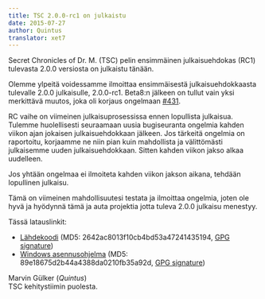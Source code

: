 ```yaml
---
title: TSC 2.0.0-rc1 on julkaistu
date: 2015-07-27
author: Quintus
translator: xet7
---
```


Secret Chronicles of Dr. M. (TSC) pelin ensimmäinen julkaisuehdokas (RC1)
tulevasta 2.0.0 versiosta on julkaistu tänään.

Olemme ylpeitä voidessamme ilmoittaa ensimmäisestä julkaisuehdokkaasta
tulevalle 2.0.0 julkaisulle, 2.0.0-rc1. Beta8:n jälkeen on tullut vain
yksi merkittävä muutos, joka oli korjaus ongelmaan [#431][1].

RC vaihe on viimeinen julkaisuprosessissa ennen lopullista
julkaisua. Tulemme huolellisesti seuraamaan uusia bugiseuranta ongelmia
kahden viikon ajan jokaisen julkaisuehdokkaan jälkeen. Jos tärkeitä ongelmia
on raportoitu, korjaamme ne niin pian kuin mahdollista ja välittömästi
julkaisemme uuden julkaisuehdokkaan. Sitten kahden viikon jakso alkaa uudelleen.

Jos yhtään ongelmaa ei ilmoiteta kahden viikon jakson aikana, tehdään
lopullinen julkaisu.

Tämä on viimeinen mahdollisuutesi testata ja ilmoittaa ongelmia, joten
ole hyvä ja hyödynnä tämä ja auta projektia jotta tuleva 2.0.0
julkaisu menestyy.

Tässä latauslinkit:

* [Lähdekoodi][2] (MD5: 2642ac8013f10cb4bd53a47241435194, [GPG
  signature][3])
* [Windows asennusohjelma][4] (MD5: 89e18675d2b44a4388da0210fb35a92d, [GPG
  signature][5])

Marvin Gülker (_Quintus_)<br/>
TSC kehitystiimin puolesta.

[1]: https://github.com/Secretchronicles/TSC/issues/431
[2]: ftp://ftp.secretchronicles.de/releases/TSC-2.0.0-rc1.tar.xz
[3]: ftp://ftp.secretchronicles.de/releases/TSC-2.0.0-rc1.tar.xz.sig
[4]: ftp://ftp.secretchronicles.de/releases/TSC-2.0.0-rc1-win32.exe
[5]: ftp://ftp.secretchronicles.de/releases/TSC-2.0.0-rc1-win32.exe.sig
